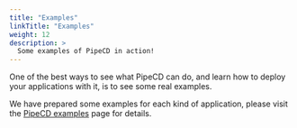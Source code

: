 ```yaml
---
title: "Examples"
linkTitle: "Examples"
weight: 12
description: >
  Some examples of PipeCD in action!
---
```


One of the best ways to see what PipeCD can do, and learn how to deploy your applications with it, is to see some real examples.

We have prepared some examples for each kind of application, please visit the [PipeCD examples](../../examples/) page for details.
